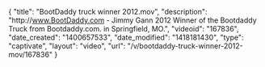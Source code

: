 {
    "title": "BootDaddy truck winner 2012.mov",
    "description": "http:\/\/www.BootDaddy.com - Jimmy Gann 2012 Winner of the Bootdaddy Truck from Bootdaddy.com. in Springfield, MO.",
    "videoid": "167836",
    "date_created": "1400657533",
    "date_modified": "1418181430",
    "type": "captivate",
    "layout": "video",
    "url": "\/v\/bootdaddy-truck-winner-2012-mov\/167836"
}